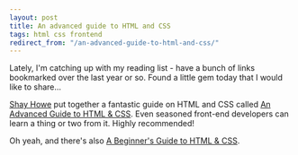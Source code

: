 ```yaml
---
layout: post
title: An advanced guide to HTML and CSS
tags: html css frontend
redirect_from: "/an-advanced-guide-to-html-and-css/"
---
```


Lately, I'm catching up with my reading list - have a bunch of links bookmarked over the last year or so. Found a little gem today that I would like to share...

[Shay Howe](http://shayhowe.com/) put together a fantastic guide on HTML and CSS called [An Advanced Guide to HTML & CSS](http://learn.shayhowe.com/advanced-html-css/). Even seasoned front-end developers can learn a thing or two from it. Highly recommended!

Oh yeah, and there's also [A Beginner's Guide to HTML & CSS](http://learn.shayhowe.com/html-css/). 
